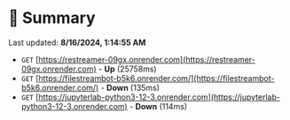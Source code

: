 # 📖 Summary
Last updated: **8/16/2024, 1:14:55 AM**

- `GET` [https://restreamer-09gx.onrender.com](https://restreamer-09gx.onrender.com) - **Up** (25758ms)
- `GET` [https://filestreambot-b5k6.onrender.com/](https://filestreambot-b5k6.onrender.com/) - **Down** (135ms)
- `GET` [https://jupyterlab-python3-12-3.onrender.com](https://jupyterlab-python3-12-3.onrender.com) - **Down** (114ms)
